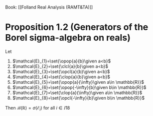 Book: [[Folland Real Analysis (RAMT&TA)]]
# Proposition 1.2 (Generators of the Borel sigma-algebra on reals)
Let 
1. $\mathcal{E}_{1}=\set{\opop{a}{b}\given a<b}$
2. $\mathcal{E}_{2}=\set{\clcl{a}{b}\given a<b}$
3. $\mathcal{E}_{3}=\set{\opcl{a}{b}\given a<b}$
4. $\mathcal{E}_{4}=\set{\clop{a}{b}\given a<b}$
5. $\mathcal{E}_{5}=\set{\opop{a}{\infty}\given a\in \mathbb{R}}$
6. $\mathcal{E}_{6}=\set{\opop{-\infty}{b}\given b\in \mathbb{R}}$
7. $\mathcal{E}_{7}=\set{\clop{a}{\infty}\given a\in \mathbb{R}}$
8. $\mathcal{E}_{8}=\set{\opcl{-\infty}{b}\given b\in \mathbb{R}}$

Then $\mathcal{B}(\mathbb{R})=\sigma(\mathcal{E}_{i})$ for all $i\in\ii{1}{8}$